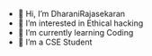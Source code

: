 - 👋 Hi, I’m DharaniRajasekaran
- 👀 I’m interested in Ethical hacking
- 🌱 I’m currently learning Coding
- 💞️ I’m a CSE Student
 

<!---
DharaniRajasekaran/DharaniRajasekaran is a ✨ special ✨ repository because its `README.md` (this file) appears on your GitHub profile.
You can click the Preview link to take a look at your changes.
--->
